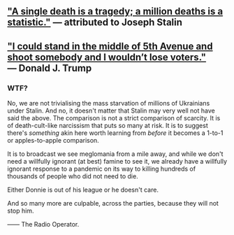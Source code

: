 ## ["A single death is a tragedy; a million deaths is a statistic."](https://quoteinvestigator.com/2010/05/21/death-statistic/) — attributed to Joseph Stalin


## ["I could stand in the middle of 5th Avenue and shoot somebody and I wouldn’t lose voters."](https://www.snopes.com/fact-check/donald-trump-fifth-avenue-comment/) — Donald J. Trump

### WTF?

No, we are not trivialising the mass starvation of millions of Ukrainians under Stalin. And no, it doesn't matter that Stalin may very well not have said the above. The comparison is not a strict comparison of scarcity. It is of death-cult-like narcissism that puts so many at risk. It is to suggest there's  *something* akin here worth learning from *before* it becomes a 1-to-1 or apples-to-apple comparison.

It is to broadcast we see meglomania from a mile away, and while we don't need a willfully ignorant (at best) famine to see it, we already have a willfully ignorant response to a pandemic on its way to killing hundreds of thousands of people who did not need to die.

Either Donnie is out of his league or he doesn't care.

And so many more are culpable, across the parties, because they will not stop him.

—— The Radio Operator.
